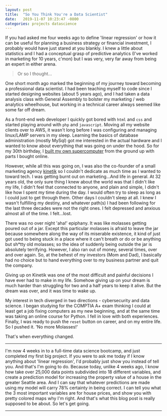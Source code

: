```yaml
---
layout: post
title:  "So You Think You're a Data Scientist"
date:   2019-11-07 10:23:47 -0800
categories: projects datascience
---
```




If you had asked me four weeks ago to define 'linear regression' or how it can be useful for planning a business strategy or financial investment, I probably would have just stared at you blankly. I knew a little about statistics and I had a conceptual grasp of predictive analytics (I've worked in marketing for 10 years, c'mon) but I was very, very far away from being an expert in either arena.

> Or so I thought...

One short month ago marked the beginning of my journey toward becoming a professional data scientist. I had been teaching myself to code since I started designing websites (about 5 years ago), and I had taken a data analysis class with General Assembly to bolster my marketing / web analytics wheelhouse, but working in a technical career always seemed like some far off dream.

As a front-end web developer I quickly got bored with `html` and `css` and started playing around with `php` and `javascript`. Moving all my website clients over to AWS, it wasn't long before I was configuring and managing linux/LAMP servers in my sleep. Learning the basics of database administration (mostly MySql) got me interested in the actual hardware and I wanted to know about everything that was going on under the hood. So for my 30th birthday, I [built my own supercomputer](/projects/pc-build.html) from the ground up with parts I bought online.

However, while all this was going on, I was also the co-founder of a small marketing agency [kinetik](https://kinetik.la) so I couldn't dedicate as much time as I wanted to toward tech. I was getting burnt out on marketing...And life in general. At 32 years old, the only sure thing I knew about the world was that I didn't like my life, I didn't feel that connected to anyone, and plain and simple, I didn't like how I spent my time during the day. I would often try to sleep as long as I could just to get through them. Other days I couldn't sleep at all. I knew I wasn't fulfilling my destiny, and whatever path(s) I had been following for the last three decades were not the right ones. I felt depressed and anxious almost all of the time.  I felt...lost.

There was no over night 'aha!' epiphany. It was like molasses getting poured out of a jar. Except this particular molasses is afraid to leave the jar because somewhere along the way of its miserable existence, it kind of just got used to being stuck in a place where it can't breath or do or be anything but sh*tty old molasses; so the idea of suddenly being outside the jar is absolutely terrifying. However, I also ran out of money, several times, over and over again. So, at the behest of my investors (Mom and Dad), I basically had no choice but to hand everything over to my business partner and quit the company.

Giving up on Kinetik was one of the most difficult and painful decisions I have ever had to make in my life. Somehow giving up on your dream is much harder than struggling for two and a half years to keep it alive. But the dream was over, and it was time to wake up.

My interest in tech diverged in two directions - cybersecurity and data science. I began studying for the COMPTIA A+ exam thinking I could at least get a job fixing computers as my new beginning, and at the same time was taking an online course for Python. I fell in love with both experiences. Finally, I was ready to push the `reset` button on career, and on my entire life. So I pushed it. 'No more Molasses!'

That's when everything changed.

---

I'm now 4 weeks in to a full-time data science bootcamp, and just completed my first big project. If you were to ask me today if I know anything about 'linear regression', I'd probably just show you instead of tell you. And that's I'm going to do. Because today, unlike 4 weeks ago, I know how take over 25,000 data points subdivided into 18 different variables, and create a prediction model for increasing the property value of a house in the greater Seattle area. And I can say that whatever predictions are made using my model will carry 78% certainty in being correct.  I can tell you what the 3 most important variables are for house prices, and show you with pretty colored maps why I'm right. And that's what this blog post is really supposed to be about. So let's get going.

---
